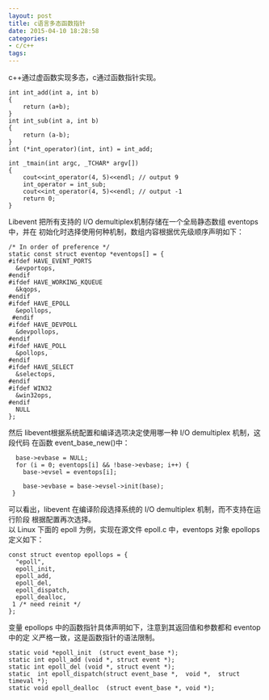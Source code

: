 ```yaml
---
layout: post
title: c语言多态函数指针
date: 2015-04-10 18:28:58
categories:
- c/c++
tags:
---
```


c++通过虚函数实现多态，c通过函数指针实现。

```
int int_add(int a, int b)
{
    return (a+b);
}
int int_sub(int a, int b)
{
    return (a-b);
}
int (*int_operator)(int, int) = int_add;
 
int _tmain(int argc, _TCHAR* argv[])
{
    cout<<int_operator(4, 5)<<endl; // output 9
    int_operator = int_sub;
    cout<<int_operator(4, 5)<<endl; // output -1
    return 0;
}
 ```

Libevent 把所有支持的 I/O demultiplex机制存储在一个全局静态数组 eventops 中，并在
初始化时选择使用何种机制，数组内容根据优先级顺序声明如下：  

```
/* In order of preference */ 
static const struct eventop *eventops[] = { 
#ifdef HAVE_EVENT_PORTS 
  &evportops, 
#endif 
#ifdef HAVE_WORKING_KQUEUE 
  &kqops, 
#endif 
#ifdef HAVE_EPOLL 
  &epollops, 
 #endif 
#ifdef HAVE_DEVPOLL 
  &devpollops, 
#endif 
#ifdef HAVE_POLL 
  &pollops, 
#endif 
#ifdef HAVE_SELECT 
  &selectops, 
#endif 
#ifdef WIN32 
  &win32ops, 
#endif 
  NULL 
};  
```

然后 libevent根据系统配置和编译选项决定使用哪一种 I/O demultiplex 机制，这段代码
在函数 event_base_new()中：   

```
  base->evbase = NULL; 
  for (i = 0; eventops[i] && !base->evbase; i++) { 
    base->evsel = eventops[i]; 
 
    base->evbase = base->evsel->init(base); 
 }  
 ```

  可以看出，libevent 在编译阶段选择系统的 I/O demultiplex 机制，而不支持在运行阶段
根据配置再次选择。   
以 Linux 下面的 epoll 为例，实现在源文件 epoll.c 中，eventops 对象 epollops定义如下：

```
const struct eventop epollops = { 
  "epoll", 
  epoll_init, 
  epoll_add, 
  epoll_del, 
  epoll_dispatch, 
  epoll_dealloc, 
 1 /* need reinit */ 
}; 
```

变量 epollops 中的函数指针具体声明如下，注意到其返回值和参数都和 eventop 中的定
义严格一致，这是函数指针的语法限制。   

```
static void *epoll_init  (struct event_base *); 
static int epoll_add (void *, struct event *); 
static int epoll_del (void *, struct event *); 
static  int epoll_dispatch(struct event_base *,  void *,  struct timeval *); 
static void epoll_dealloc  (struct event_base *, void *); 
```
